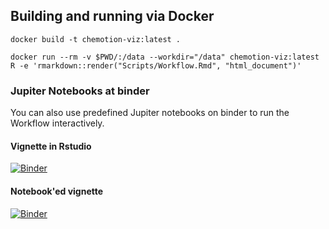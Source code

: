
## Building and running via Docker

```
docker build -t chemotion-viz:latest .
```

```
docker run --rm -v $PWD/:/data --workdir="/data" chemotion-viz:latest R -e 'rmarkdown::render("Scripts/Workflow.Rmd", "html_document")'
```

### Jupiter Notebooks at binder

You can also use predefined Jupiter notebooks on binder to run the Workflow
interactively.

#### Vignette in Rstudio
[![Binder](https://mybinder.org/badge.svg)](https://mybinder.org/v2/gh/Flow191/Chemotion-Viz/main?urlpath=rstudio)

#### Notebook'ed vignette
[![Binder](https://mybinder.org/badge.svg)](https://mybinder.org/v2/gh/Flow191/Chemotion-Viz/main?filepath=Scripts%2FWorkflow.ipynb)


